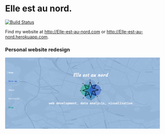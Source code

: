 # Elle est au nord.

[![Build Status](https://travis-ci.org/Eleonore9/Elle-est-au-nord.svg?branch=master)](https://travis-ci.org/Eleonore9/Elle-est-au-nord)

Find my website at <http://Elle-est-au-nord.com> or <http://Elle-est-au-nord.herokuapp.com>.

### Personal website redesign
![screenshotEleonore](elleestaunord/static/img/new-design.png)
